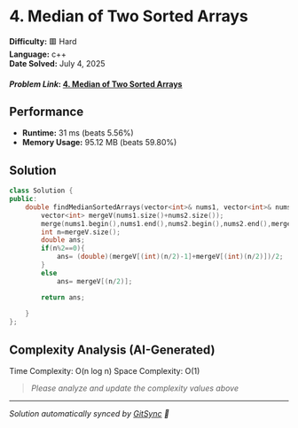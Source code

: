 # 4. Median of Two Sorted Arrays

**Difficulty:** 🟥 Hard  
**Language:** c++  
**Date Solved:** July 4, 2025

#### *Problem Link*: [4. Median of Two Sorted Arrays](https://leetcode.com/problems/median-of-two-sorted-arrays/)

## Performance
- **Runtime:** 31 ms (beats 5.56%)
- **Memory Usage:** 95.12 MB (beats 59.80%)

## Solution
```cpp
class Solution {
public:
    double findMedianSortedArrays(vector<int>& nums1, vector<int>& nums2) {
        vector<int> mergeV(nums1.size()+nums2.size());
        merge(nums1.begin(),nums1.end(),nums2.begin(),nums2.end(),mergeV.begin());
        int n=mergeV.size();
        double ans;
        if(n%2==0){
            ans= (double)(mergeV[(int)(n/2)-1]+mergeV[(int)(n/2)])/2;
        }
        else
            ans= mergeV[(n/2)];

        return ans;
        
    }
};
```

## Complexity Analysis (AI-Generated)  

Time Complexity: O(n log n)
Space Complexity: O(1)

> *Please analyze and update the complexity values above*



---
*Solution automatically synced by [GitSync](https://github.com/pramay88/GitSync) 🚀*
